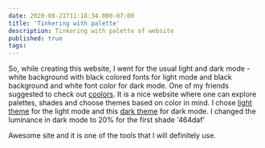 ```yaml
---
date: 2020-08-21T11:18:34.000-07:00
title: 'Tinkering with palette'
description: Tinkering with palette of website
published: true
tags:
---
```


So, while creating this website, I went for the usual light and dark mode - white background with black colored fonts for light mode and black background and white font color for dark mode. One of my friends suggested to check out [coolors](https://coolors.co/). It is a nice website where one can explore palettes, shades and choose themes based on color in mind. 
I chose [light theme](https://coolors.co/006d77-83c5be-edf6f9-ffddd2-e29578) for the light mode and this [dark theme](https://coolors.co/464daf-8187dc-8e94f2-9fa0ff-ada7ff-bbadff-cbb2fe-dab6fc-ddbdfc-e0c3fc) for dark mode. I changed the luminance in dark mode to 20% for the first shade '464daf'

Awesome site and it is one of the tools that I will definitely use.